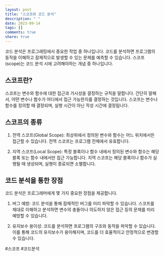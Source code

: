```yaml
---
layout: post
title: "스코프와 코드 분석"
description: " "
date: 2023-09-14
tags: []
comments: true
share: true
---
```


코드 분석은 프로그래밍에서 중요한 작업 중 하나입니다. 코드를 분석하면 프로그램의 동작을 이해하고 잠재적으로 발생할 수 있는 문제를 예측할 수 있습니다. 스코프(scope)는 코드 분석 시에 고려해야하는 개념 중 하나입니다. 

## 스코프란?

스코프는 변수와 함수에 대한 접근과 가시성을 결정하는 규칙을 말합니다. 간단히 말해서, 어떤 변수나 함수가 어디에서 접근 가능한지를 결정하는 것입니다. 스코프는 변수나 함수를 정의할 때 결정되며, 실행 시간이 아닌 작성 시간에 결정됩니다.

## 스코프의 종류

1. 전역 스코프(Global Scope): 최상위에서 정의된 변수와 함수는 어느 위치에서든 접근할 수 있습니다. 전역 스코프는 프로그램 전체에서 유효합니다.

2. 지역 스코프(Local Scope): 특정 블록이나 함수 내에서 정의된 변수와 함수는 해당 블록 또는 함수 내에서만 접근 가능합니다. 지역 스코프는 해당 블록이나 함수가 실행될 때 생성되며, 실행이 종료되면 소멸합니다.

## 코드 분석을 통한 장점

코드 분석은 프로그래머에게 몇 가지 중요한 장점을 제공합니다.

1. 버그 예방: 코드 분석을 통해 잠재적인 버그를 미리 파악할 수 있습니다. 스코프를 제대로 이해하고 분석하면 변수의 충돌이나 의도하지 않은 접근 등의 문제를 미리 예방할 수 있습니다.

2. 유지보수 용이성: 코드를 분석하면 프로그램의 구조와 동작을 파악할 수 있습니다. 이를 통해 코드의 유지보수가 용이해지며, 코드를 더 효율적이고 안정적으로 변경할 수 있습니다.

#스코프 #코드분석